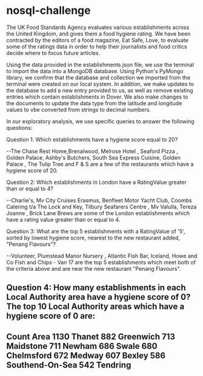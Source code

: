 # nosql-challenge

The UK Food Standards Agency evaluates various establishments across the United Kingdom, and gives them a food hygiene rating. 
We have been contracted by the editors of a food magazine, Eat Safe, Love, to evaluate some of the ratings data in order to help their journalists and food critics decide where to focus future articles.

Using the data provided in the establishments.json file, we use the terminal to import the data into a MongoDB database. Using Python's PyMongo library, we confirm that the database and collection we imported from the terminal were created on our local system. In addition, we make updates to the database to add a new entry provided to us, as well as remove existing entries which contain establishments in Dover. We also make changes to the documents to update the data type from the latitude and longitude values to vbe converted from strings to decimal numbers.

In our exploratory analysis, we use specific queries to answer the following questions:

Question 1: Which establishments have a hygiene score equal to 20?

--The Chase Rest Home,Brenalwood, Melrose Hotel	, Seaford Pizza	, Golden Palace, Ashby's Butchers, South Sea Express Cuisine, Golden Palace	, The Tulip Tree and F & S are a few of the restaurants which have a hygiene score of 20.

Question 2: Which establishments in London have a RatingValue greater than or equal to 4?

--Charlie's, Mv City Cruises Erasmus, Benfleet Motor Yacht Club, Coombs Catering t/a The Lock and Key, Tilbury Seafarers Centre	, Mv Valulla, Tereza Joanne	, Brick Lane Brews are some of the London establishments which have a rating value greater than or equal to 4.

Question 3: What are the top 5 establishments with a RatingValue of '5', sorted by lowest hygiene score, nearest to the new restaurant added, "Penang Flavours"?

--Volunteer, Plumstead Manor Nursery , Atlantic Fish Bar, Iceland, Howe and Co Fish and Chips - Van 17	are the top 5 establishments which meet both of the criteria above and are near the new restaurant "Penang Flavours".

Question 4: How many establishments in each Local Authority area have a hygiene score of 0?
The top 10 Local Authority areas which have a hygiene score of 0 are:
--
Count  Area
1130	Thanet
882	  Greenwich
713	  Maidstone
711	  Newham
686	  Swale
680	  Chelmsford
672	  Medway
607	  Bexley
586	  Southend-On-Sea
542	  Tendring
--
